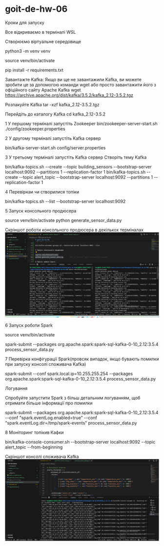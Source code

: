 # goit-de-hw-06

Кроки для запуску

Все відкриваємо в терміналі WSL

Створюємо віртуальне середовище

python3 -m venv venv

source venv/bin/activate

pip install -r requirements.txt

Завантажте Kafka: Якщо ви ще не завантажили Kafka, ви можете зробити це за допомогою команди wget або просто завантажити його з офіційного сайту Apache Kafka
wget https://archive.apache.org/dist/kafka/3.5.2/kafka_2.12-3.5.2.tgz

Розпакуйте Kafka
tar -xzf kafka_2.12-3.5.2.tgz

Перейдіть до каталогу Kafka
cd kafka_2.12-3.5.2

1 У першому терміналі запустіть Zookeeper
bin/zookeeper-server-start.sh ./config/zookeeper.properties

2 У другому терміналі запустіть Kafka сервер

bin/kafka-server-start.sh config/server.properties

3 У третьому терміналі запустіть Kafka сервер Створіть тему Kafka

bin/kafka-topics.sh --create --topic building_sensors --bootstrap-server localhost:9092 --partitions 1 --replication-factor 1
bin/kafka-topics.sh --create --topic alert_topic --bootstrap-server localhost:9092 --partitions 1 --replication-factor 1

4 Перевіркаи чи створилися топіки

bin/kafka-topics.sh --list --bootstrap-server localhost:9092

5 Запуск консольного продюсера

source venv/bin/activate
python generate_sensor_data.py

Скріншот роботи консольного продюсера в декількох терміналах
![alt text](img/1.jpg)

6 Запуск роботи Spark

source venv/bin/activate

spark-submit --packages org.apache.spark:spark-sql-kafka-0-10_2.12:3.5.4 process_sensor_data.py

7 Перевірка конфігурації Spark(провсяк випадок, якщо бувають помилки при запуску консолі споживача Kafka)

spark-submit --conf spark.local.ip=10.255.255.254 --packages org.apache.spark:spark-sql-kafka-0-10_2.12:3.5.4 process_sensor_data.py

Логування

Спробуйте запустити Spark з більш детальним логуванням, щоб отримати більше інформації про помилки

spark-submit --packages org.apache.spark:spark-sql-kafka-0-10_2.12:3.5.4 --conf "spark.eventLog.enabled=true" --conf "spark.eventLog.dir=/tmp/spark-events" process_sensor_data.py

8 Моніторинг топікив Кафки

bin/kafka-console-consumer.sh --bootstrap-server localhost:9092 --topic alert_topic --from-beginning

Скріншот консолі споживача Kafka
![alt text](img/2.jpg)
